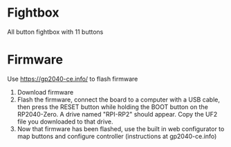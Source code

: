# Fightbox
All button fightbox with 11 buttons

# Firmware
Use https://gp2040-ce.info/ to flash firmware
1. Download firmware
2. Flash the firmware, connect the board to a computer with a USB cable, then press the RESET button while holding the BOOT button on the RP2040-Zero. A drive named "RPI-RP2" should appear. Copy the UF2 file you downloaded to that drive.
3. Now that firmware has been flashed, use the built in web configurator to map buttons and configure controller (instructions at gp2040-ce.info)

